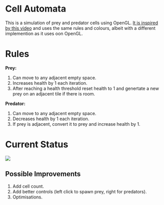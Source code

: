 # Cell Automata
This is a simulation of prey and predator cells using OpenGL. [It is inspired by this video](https://www.youtube.com/watch?v=v7Z2euv7kwY)
and uses the same rules and colours, albeit with a different implemention as it uses oon OpenGL.  

# Rules
**Prey:**
1. Can move to any adjacent empty space.   
2. Increases health by 1 each iteration.
3. After reaching a health threshold reset health to 1 and genertate a new prey on an adjacent tile if there is room. 
   
**Predator:**
1. Can move to any adjacent empty space.  
2. Decreases health by 1 each iteration.
3. If prey is adjacent, convert it to prey and increase health by 1.   

# Current Status
![](https://github.com/LibLib97/CellAutomata/raw/master/GIF/CellAutomota_v1.gif)

## Possible Improvements
1. Add cell count.
2. Add better controls (left click to spawn prey, right for predators).
3. Optimisations.

